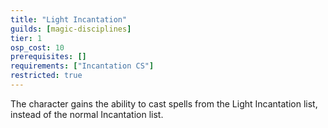 ```yaml
---
title: "Light Incantation"
guilds: [magic-disciplines]
tier: 1
osp_cost: 10
prerequisites: []
requirements: ["Incantation CS"]
restricted: true
---
```

The character gains the ability to cast spells from the Light Incantation list, instead of the normal Incantation list.
